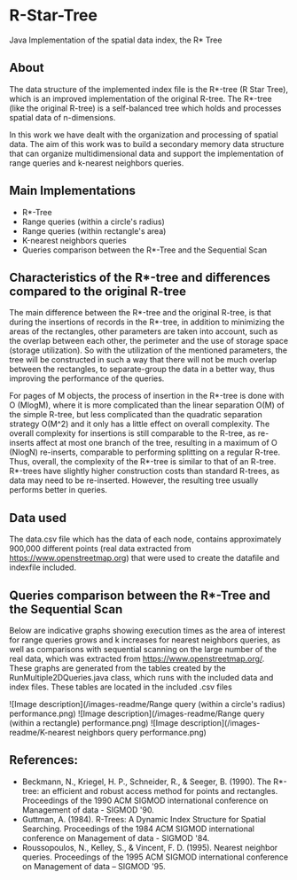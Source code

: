 # R-Star-Tree
Java Implementation of the spatial data index, the R* Tree

## About
The data structure of the implemented index file is the R*-tree (R Star Tree), which is an improved implementation of the original R-tree. The R*-tree (like the original R-tree) is a self-balanced tree which holds and processes spatial data of n-dimensions.

In this work we have dealt with the organization and processing of spatial data. The aim of this work was to build a secondary memory data structure that can organize multidimensional data and support the implementation of range queries and k-nearest neighbors queries.

## Main Implementations
- R*-Tree
- Range queries (within a circle's radius)
- Range queries (within rectangle's area)
- Κ-nearest neighbors queries
- Queries comparison between the R*-Tree and the Sequential Scan

## Characteristics of the R*-tree and differences compared to the original R-tree
The main difference between the R*-tree and the original R-tree, is that during the insertions of records in the R*-tree, in addition to minimizing the areas of the rectangles, other parameters are taken into account, such as the overlap between each other, the perimeter and the use of storage space (storage utilization). So with the utilization of the mentioned parameters, the tree will be constructed in such a way that there will not be much overlap between the rectangles, to separate-group the data in a better way, thus improving the performance of the queries. 

For pages of M objects, the process of insertion in the R*-tree is done with O (MlogM), where it is more complicated than the linear separation O(M) of the simple R-tree, but less complicated than the quadratic separation strategy O(M^2) and it only has a little effect on overall complexity. The overall complexity for insertions is still comparable to the R-tree, as re-inserts affect at most one branch of the tree, resulting in a maximum of O (NlogN) re-inserts, comparable to performing splitting on a regular R-tree. Thus, overall, the complexity of the R*-tree is similar to that of an R-tree. R*-trees have slightly higher construction costs than standard R-trees, as data may need to be re-inserted. However, the resulting tree usually performs better in queries.

## Data used
The data.csv file which has the data of each node, contains approximately 900,000 different points (real data extracted from https://www.openstreetmap.org) that were used to create the datafile and indexfile included.

## Queries comparison between the R*-Tree and the Sequential Scan
Below are indicative graphs showing execution times as the area of interest for range queries grows and k increases for nearest neighbors queries, as well as comparisons with sequential scanning on the large number of the real data, which was extracted from https://www.openstreetmap.org/.
These graphs are generated from the tables created by the RunMultiple2DQueries.java class, which runs with the included data and index files. These tables are located in the included .csv files

![Image description](/images-readme/Range query (within a circle's radius) performance.png)
![Image description](/images-readme/Range query (within a rectangle) performance.png)
![Image description](/images-readme/K-nearest neighbors query performance.png)

## References:
- Beckmann, N., Kriegel, H. P., Schneider, R., & Seeger, B. (1990). The R*-tree: an efficient and robust access method for points and rectangles. Proceedings of the 1990 ACM SIGMOD international conference on Management of data - SIGMOD '90.
- Guttman, A. (1984). R-Trees: A Dynamic Index Structure for Spatial Searching. Proceedings of the 1984 ACM SIGMOD international conference on Management of data - SIGMOD '84.
- Roussopoulos, N., Kelley, S., & Vincent, F. D. (1995). Nearest neighbor queries. Proceedings of the 1995 ACM SIGMOD international conference on Management of data – SIGMOD '95.
